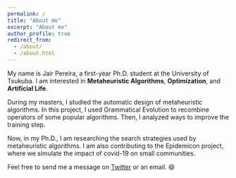 ```yaml
---
permalink: /
title: "About me"
excerpt: "About me"
author_profile: true
redirect_from: 
  - /about/
  - /about.html
---
```


My name is Jair Pereira, a first-year Ph.D. student at the University of Tsukuba. I am interested in **Metaheuristic Algorithms**, **Optimization**, and **Artificial Life**.

During my masters, I studied the automatic design of metaheuristic algorithms. In this project, I used Grammatical Evolution to recombine operators of some popular algorithms. Then, I analyzed ways to improve the training step.

Now, in my Ph.D., I am researching the search strategies used by metaheuristic algorithms. I am also contributing to the Epidemicon project, where we simulate the impact of covid-19 on small communities.

Feel free to send me a message on [Twitter](https://twitter.com/_jair_pereira) or an email. 😄

